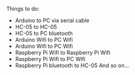 Things to do:

- Arduino to PC via serial cable
- HC-05 to HC-05
- HC-05 to PC bluetooth
- Arduino Wifi to PC Wifi
- Arduino Wifi to PC Wifi
- Raspberry Pi Wifi to Raspberry Pi Wifi
- Raspberry Pi Wifi to PC Wifi
- Raspberry Pi bluetooth to HC-05
And so on...
